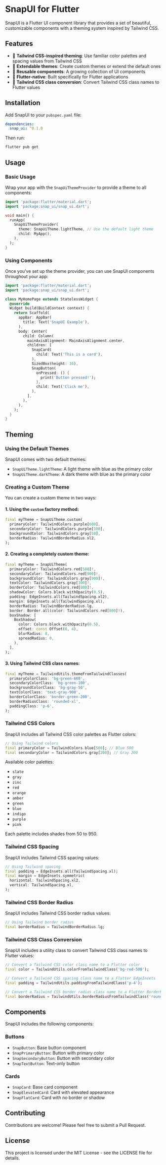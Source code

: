 <!--
This README describes the package. If you publish this package to pub.dev,
this README's contents appear on the landing page for your package.

For information about how to write a good package README, see the guide for
[writing package pages](https://dart.dev/tools/pub/writing-package-pages).

For general information about developing packages, see the Dart guide for
[creating packages](https://dart.dev/guides/libraries/create-packages)
and the Flutter guide for
[developing packages and plugins](https://flutter.dev/to/develop-packages).
-->

# SnapUI for Flutter

SnapUI is a Flutter UI component library that provides a set of beautiful, customizable components with a theming system inspired by Tailwind CSS.

## Features

- 🎨 **Tailwind CSS-inspired theming**: Use familiar color palettes and spacing values from Tailwind CSS
- 🔄 **Extendable themes**: Create custom themes or extend the default ones
- 🧩 **Reusable components**: A growing collection of UI components
- 📱 **Flutter-native**: Built specifically for Flutter applications
- 🔄 **Tailwind CSS class conversion**: Convert Tailwind CSS class names to Flutter values

## Installation

Add SnapUI to your `pubspec.yaml` file:

```yaml
dependencies:
  snap_ui: ^0.1.0
```

Then run:

```bash
flutter pub get
```

## Usage

### Basic Usage

Wrap your app with the `SnapUiThemeProvider` to provide a theme to all components:

```dart
import 'package:flutter/material.dart';
import 'package:snap_ui/snap_ui.dart';

void main() {
  runApp(
    SnapUiThemeProvider(
      theme: SnapUiTheme.lightTheme, // Use the default light theme
      child: MyApp(),
    ),
  );
}
```

### Using Components

Once you've set up the theme provider, you can use SnapUI components throughout your app:

```dart
import 'package:flutter/material.dart';
import 'package:snap_ui/snap_ui.dart';

class MyHomePage extends StatelessWidget {
  @override
  Widget build(BuildContext context) {
    return Scaffold(
      appBar: AppBar(
        title: Text('SnapUI Example'),
      ),
      body: Center(
        child: Column(
          mainAxisAlignment: MainAxisAlignment.center,
          children: [
            SnapCard(
              child: Text('This is a card'),
            ),
            SizedBox(height: 16),
            SnapButton(
              onPressed: () {
                print('Button pressed!');
              },
              child: Text('Click me'),
            ),
          ],
        ),
      ),
    );
  }
}
```

## Theming

### Using the Default Themes

SnapUI comes with two default themes:

- `SnapUiTheme.lightTheme`: A light theme with blue as the primary color
- `SnapUiTheme.darkTheme`: A dark theme with blue as the primary color

### Creating a Custom Theme

You can create a custom theme in two ways:

#### 1. Using the `custom` factory method:

```dart
final myTheme = SnapUiTheme.custom(
  primaryColor: TailwindColors.purple[600],
  secondaryColor: TailwindColors.purple[100],
  backgroundColor: TailwindColors.gray[50],
  borderRadius: TailwindBorderRadius.xl2,
);
```

#### 2. Creating a completely custom theme:

```dart
final myTheme = SnapUiTheme(
  primaryColor: TailwindColors.red[500]!,
  secondaryColor: TailwindColors.red[900]!,
  backgroundColor: TailwindColors.gray[900]!,
  textColor: TailwindColors.gray[100]!,
  borderColor: TailwindColors.red[800]!,
  shadowColor: Colors.black.withOpacity(0.5),
  padding: EdgeInsets.all(TailwindSpacing.xl2),
  margin: EdgeInsets.all(TailwindSpacing.xl),
  borderRadius: TailwindBorderRadius.lg,
  border: Border.all(color: TailwindColors.red[800]!),
  boxShadow: [
    BoxShadow(
      color: Colors.black.withOpacity(0.5),
      offset: const Offset(0, 4),
      blurRadius: 8,
      spreadRadius: 0,
    ),
  ],
);
```

#### 3. Using Tailwind CSS class names:

```dart
final myTheme = TailwindUtils.themeFromTailwindClasses(
  primaryColorClass: 'bg-green-600',
  secondaryColorClass: 'bg-green-100',
  backgroundColorClass: 'bg-gray-50',
  textColorClass: 'text-gray-900',
  borderColorClass: 'border-green-200',
  borderRadiusClass: 'rounded-xl',
  paddingClass: 'p-6',
);
```

### Tailwind CSS Colors

SnapUI includes all Tailwind CSS color palettes as Flutter colors:

```dart
// Using Tailwind colors
final primaryColor = TailwindColors.blue[500]; // Blue 500
final secondaryColor = TailwindColors.gray[200]; // Gray 200
```

Available color palettes:
- `slate`
- `gray`
- `zinc`
- `red`
- `orange`
- `amber`
- `green`
- `blue`
- `indigo`
- `purple`
- `pink`

Each palette includes shades from 50 to 950.

### Tailwind CSS Spacing

SnapUI includes Tailwind CSS spacing values:

```dart
// Using Tailwind spacing
final padding = EdgeInsets.all(TailwindSpacing.xl);
final margin = EdgeInsets.symmetric(
  horizontal: TailwindSpacing.xl2,
  vertical: TailwindSpacing.xl,
);
```

### Tailwind CSS Border Radius

SnapUI includes Tailwind CSS border radius values:

```dart
// Using Tailwind border radius
final borderRadius = TailwindBorderRadius.lg;
```

### Tailwind CSS Class Conversion

SnapUI includes a utility class to convert Tailwind CSS class names to Flutter values:

```dart
// Convert a Tailwind CSS color class name to a Flutter color
final color = TailwindUtils.colorFromTailwindClass('bg-red-500');

// Convert a Tailwind CSS spacing class name to a Flutter EdgeInsets
final padding = TailwindUtils.paddingFromTailwindClass('p-4');

// Convert a Tailwind CSS border radius class name to a Flutter BorderRadius
final borderRadius = TailwindUtils.borderRadiusFromTailwindClass('rounded-lg');
```

## Components

SnapUI includes the following components:

### Buttons

- `SnapButton`: Base button component
- `SnapPrimaryButton`: Button with primary color
- `SnapSecondaryButton`: Button with secondary color
- `SnapTextButton`: Text-only button

### Cards

- `SnapCard`: Base card component
- `SnapElevatedCard`: Card with elevated appearance
- `SnapFlatCard`: Card with no border or shadow

## Contributing

Contributions are welcome! Please feel free to submit a Pull Request.

## License

This project is licensed under the MIT License - see the LICENSE file for details.
